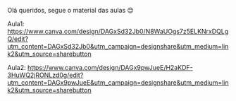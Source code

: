  Olá queridos, segue o material das aulas 😊
 
Aula1: https://www.canva.com/design/DAGxSd32Jb0/N8WaUOgs7z5ELKNrxDQLgQ/edit?utm_content=DAGxSd32Jb0&utm_campaign=designshare&utm_medium=link2&utm_source=sharebutton

Aula2: https://www.canva.com/design/DAGx9pwJueE/H2aKDF-3HuWQ2jRONLzd0g/edit?utm_content=DAGx9pwJueE&utm_campaign=designshare&utm_medium=link2&utm_source=sharebutton

